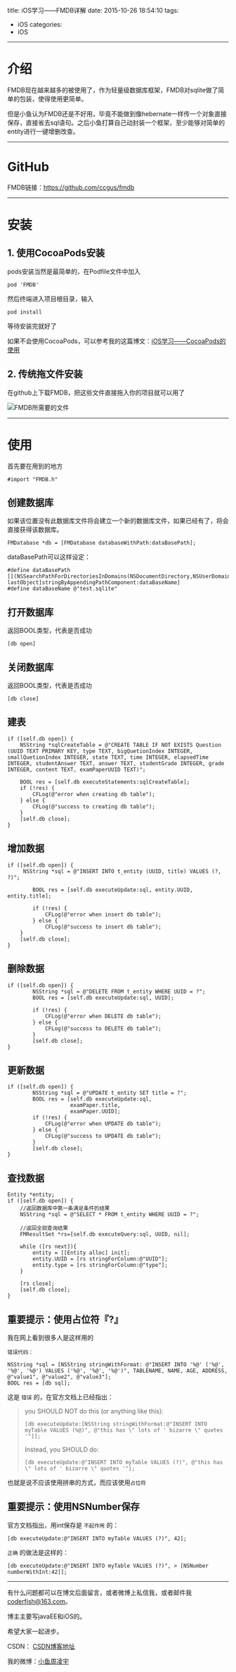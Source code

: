 title: iOS学习——FMDB详解
date: 2015-10-26 18:54:10
tags:
  - iOS
categories:
  - iOS
---

# 介绍
FMDB现在越来越多的被使用了，作为轻量级数据库框架，FMDB对sqlite做了简单的包装，使得使用更简单。

但是小鱼认为FMDB还是不好用，毕竟不能做到像hebernate一样传一个对象直接保存，直接省去sql语句。之后小鱼打算自己动封装一个框架，至少能够对简单的entity进行一键增删改查。

----

# GitHub
FMDB链接：https://github.com/ccgus/fmdb

<!--more-->

----

# 安装
## 1. 使用CocoaPods安装
pods安装当然是最简单的，在Podfile文件中加入

```
pod 'FMDB'
```
然后终端进入项目根目录，输入

```
pod install
```
等待安装完就好了

如果不会使用CocoaPods，可以参考我的这篇博文：[iOS学习——CocoaPods的使用](http://zhoulingyu.com/2015/10/27/iOS学习——CocoaPods的使用/)

## 2. 传统拖文件安装
在github上下载FMDB，把这些文件直接拖入你的项目就可以用了

![FMDB所需要的文件](http://img.blog.csdn.net/20151027094718635)

----

# 使用
首先要在用到的地方

```objc
#import "FMDB.h"
```

## 创建数据库

如果该位置没有此数据库文件将会建立一个新的数据库文件，如果已经有了，将会直接获得该数据库。

```objc
FMDatabase *db = [FMDatabase databaseWithPath:dataBasePath];
```

dataBasePath可以这样设定：

```objc
#define dataBasePath [[(NSSearchPathForDirectoriesInDomains(NSDocumentDirectory,NSUserDomainMask,YES)) lastObject]stringByAppendingPathComponent:dataBaseName]
#define dataBaseName @"test.sqlite"
```

## 打开数据库

返回BOOL类型，代表是否成功

```objc
[db open]
```

## 关闭数据库

返回BOOL类型，代表是否成功

```objc
[db close]
```

## 建表

```objc
if ([self.db open]) {
	NSString *sqlCreateTable = @"CREATE TABLE IF NOT EXISTS Question (UUID TEXT PRIMARY KEY, type TEXT, bigQuetionIndex INTEGER, smallQuetionIndex INTEGER, state TEXT, time INTEGER, elapsedTime INTEGER, studentAnswer TEXT, answer TEXT, studentGrade INTEGER, grade INTEGER, content TEXT, examPaperUUID TEXT)";
	      
	BOOL res = [self.db executeStatements:sqlCreateTable];
	if (!res) {
		CFLog(@"error when creating db table");
	} else {
		CFLog(@"success to creating db table");
	}
	[self.db close];
}
```

## 增加数据

```objc
if ([self.db open]) {
	 NSString *sql = @"INSERT INTO t_entity (UUID, title) VALUES (?, ?)";
        
        BOOL res = [self.db executeUpdate:sql, entity.UUID, entity.title];
        
        if (!res) {
            CFLog(@"error when insert db table");
        } else {
            CFLog(@"success to insert db table");
	}
	[self.db close];
}
```

## 删除数据

```objc
if ([self.db open]) {
        NSString *sql = @"DELETE FROM t_entity WHERE UUID = ?";
        BOOL res = [self.db executeUpdate:sql, UUID];
        
        if (!res) {
            CFLog(@"error when DELETE db table");
        } else {
            CFLog(@"success to DELETE db table");
        }
        [self.db close];
}
```

## 更新数据

```objc
if ([self.db open]) {
        NSString *sql = @"UPDATE t_entity SET title = ?";
        BOOL res = [self.db executeUpdate:sql,
                    examPaper.title,
                    examPaper.UUID];
        if (!res) {
            CFLog(@"error when UPDATE db table");
        } else {
            CFLog(@"success to UPDATE db table");
        }
        [self.db close];
}
```

## 查找数据

```objc
Entity *entity;
if ([self.db open]) {
	//返回数据库中第一条满足条件的结果
	NSString *sql = @"SELECT * FROM t_entity WHERE UUID = ?";
        
	//返回全部查询结果
	FMResultSet *rs=[self.db executeQuery:sql, UUID, nil];
        
	while ([rs next]){
		entity = [[Entity alloc] init];
		entity.UUID = [rs stringForColumn:@"UUID"];
		entity.type = [rs stringForColumn:@"type"];
	}
        
	[rs close];
	[self.db close];
}
```

## 重要提示：使用占位符『?』
我在网上看到很多人是这样用的

`错误代码：`

```objc
NSString *sql = [NSString stringWithFormat: @"INSERT INTO '%@' ('%@', '%@', '%@') VALUES ('%@', '%@', '%@')", TABLENAME, NAME, AGE, ADDRESS, @"value1", @"value2", @"value3"];  
BOOL res = [db sql]; 
```

这是 `错误` 的，在官方文档上已经指出：
> you SHOULD NOT do this (or anything like this):
> 
> ```
> [db executeUpdate:[NSString stringWithFormat:@"INSERT INTO myTable VALUES (%@)", @"this has \" lots of ' bizarre \" quotes '"]];
> ```
> 
> Instead, you SHOULD do:
> 
> ```
> [db executeUpdate:@"INSERT INTO myTable VALUES (?)", @"this has \" lots of ' bizarre \" quotes '"];
> ```
> 

也就是说不应该使用拼串的方式，而应该使用`占位符`

## 重要提示：使用NSNumber保存

官方文档指出，用int保存是 `不起作用` 的：

```objc
[db executeUpdate:@"INSERT INTO myTable VALUES (?)", 42];
```

`正确` 的做法是这样的：

```objc
[db executeUpdate:@"INSERT INTO myTable VALUES (?)", > [NSNumber numberWithInt:42]];
```

----

有什么问题都可以在博文后面留言，或者微博上私信我，或者邮件我<coderfish@163.com>。

博主主要写javaEE和iOS的。

希望大家一起进步。

CSDN： [CSDN博客地址](http://blog.csdn.net/u010127917)

我的微博：[小鱼周凌宇](http://weibo.com/coderfish/)

